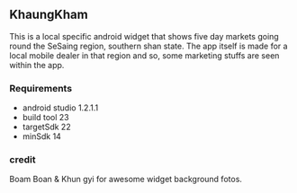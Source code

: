 ## KhaungKham
This is a local specific android widget that shows five day markets going round the SeSaing region, southern shan state.
The app itself is made for a local mobile dealer in that region and so, some marketing stuffs are seen within the app.

### Requirements
- android studio 1.2.1.1
- build tool 23
- targetSdk 22
- minSdk 14

### credit
Boam Boan & Khun gyi for awesome widget background fotos.
